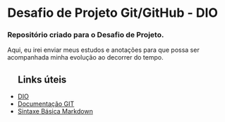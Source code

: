 <h1> Desafio de Projeto Git/GitHub - DIO </h1>
<h3> Repositório criado para o Desafio de Projeto.</h3>
</p> Aqui, eu irei enviar meus estudos e anotações para que possa ser acompanhada minha evolução ao decorrer do tempo.<p>
  <ul> <h2> Links úteis </h2>
  <a href="https://www.dio.me/">  <li> DIO </li> </a>
   <a href="https://git-scm.com/docs/git/pt_BR"> <li> Documentação GIT </li> </a>
   <a href="https://www.markdownguide.org/basic-syntax/"> <li> Sintaxe Básica Markdown </li> </a>
 </ul>
